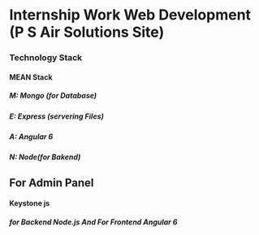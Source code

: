 # Internship Work Web Development (P S Air Solutions Site)
 
 ### Technology Stack
 
 #### MEAN Stack
 
##### M: Mongo (for Database)<br>
##### E: Express (servering Files)<br>
##### A: Angular 6<br>
##### N: Node(for Bakend)
 
## For Admin Panel

 #### Keystone js 

##### for Backend Node.js And For Frontend Angular 6
